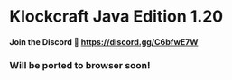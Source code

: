# Klockcraft Java Edition 1.20
#### Join the Discord 💬 https://discord.gg/C6bfwE7W

### Will be ported to browser soon!
